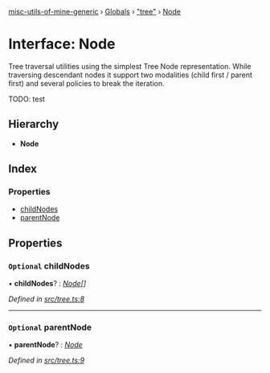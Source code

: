 [misc-utils-of-mine-generic](../README.md) › [Globals](../globals.md) › ["tree"](../modules/_tree_.md) › [Node](_tree_.node.md)

# Interface: Node

Tree traversal utilities using the simplest Tree Node representation. While traversing descendant nodes it support two modalities (child first / parent first) and several policies to break the iteration.

TODO: test

## Hierarchy

* **Node**

## Index

### Properties

* [childNodes](_tree_.node.md#optional-childnodes)
* [parentNode](_tree_.node.md#optional-parentnode)

## Properties

### `Optional` childNodes

• **childNodes**? : *[Node](_tree_.node.md)[]*

*Defined in [src/tree.ts:8](https://github.com/cancerberoSgx/misc-utils-of-mine/blob/c4ab38d/misc-utils-of-mine-generic/src/tree.ts#L8)*

___

### `Optional` parentNode

• **parentNode**? : *[Node](_tree_.node.md)*

*Defined in [src/tree.ts:9](https://github.com/cancerberoSgx/misc-utils-of-mine/blob/c4ab38d/misc-utils-of-mine-generic/src/tree.ts#L9)*
